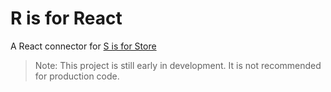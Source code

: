 # R is for React

A React connector for [S is for Store](https://github.com/heathgr/s-is-for-store)

> Note: This project is still early in development.  It is not recommended for production code.

